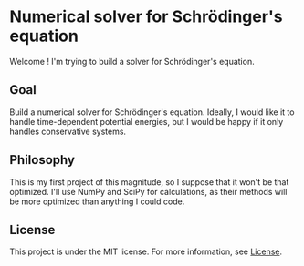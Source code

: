 # Numerical solver for Schrödinger's equation

Welcome ! I'm trying to build a solver for Schrödinger's equation.

## Goal
Build a numerical solver for Schrödinger's equation. Ideally, I would like it to handle time-dependent potential energies, but I would be happy if it only handles conservative systems.

## Philosophy
This is my first project of this magnitude, so I suppose that it won't be that optimized. I'll use NumPy and SciPy for calculations, as their methods will be more optimized than anything I could code.

## License
This project is under the MIT license. For more information, see [License](License.md).